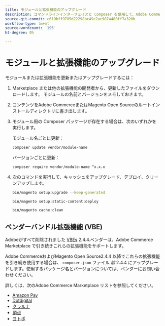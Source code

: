 ```yaml
---
title: モジュールと拡張機能のアップグレード
description: コマンドラインインターフェイスと Composer を使用して、Adobe CommerceおよびMagento Open Sourceモジュールと拡張機能をアップグレードします。
source-git-commit: c619bff9785d22298bc49e2ac9874480ff7a320b
workflow-type: tm+mt
source-wordcount: '195'
ht-degree: 0%

---
```



# モジュールと拡張機能のアップグレード

モジュールまたは拡張機能を更新またはアップグレードするには：

1. Marketplace または他の拡張機能の開発者から、更新したファイルをダウンロードします。 モジュールの名前とバージョンをメモしておきます。

1. コンテンツをAdobe CommerceまたはMagento Open Sourceのルートインストールディレクトリに書き出します。

1. モジュール用の Composer パッケージが存在する場合は、次のいずれかを実行します。

   モジュール名ごとに更新：

   ```bash
   composer update vendor/module-name
   ```

   バージョンごとに更新：

   ```bash
   composer require vendor/module-name ^x.x.x
   ```

1. 次のコマンドを実行して、キャッシュをアップグレード、デプロイ、クリーンアップします。

   ```bash
   bin/magento setup:upgrade --keep-generated
   ```

   ```bash
   bin/magento setup:static-content:deploy
   ```

   ```bash
   bin/magento cache:clean
   ```

## ベンダーバンドル拡張機能 (VBE)

Adobeがすべて削除されました [VBEs](https://devdocs.magento.com/extensions/vendor/) 2.4.4.ベンダーは、Adobe Commerce Marketplace で引き続きこれらの拡張機能をサポートします。

Adobe CommerceおよびMagento Open Source2.4.4 以降でこれらの拡張機能を引き続き使用する場合は、 `composer.json` ファイル _前_ 2.4.4 にアップグレードします。使用するパッケージ名とバージョンについては、ベンダーにお問い合わせください。

詳しくは、次のAdobe Commerce Marketplace リストを参照してください。

- [Amazon Pay](https://marketplace.magento.com/amzn-amazon-pay-magento-2-module.html)
- [Dotdigital](https://marketplace.magento.com/dotdigital-dotdigital-magento2-os-package.html)
- [クラルナ](https://marketplace.magento.com/klarna-m2-klarna.html)
- [頂点](https://marketplace.magento.com/vertexinc-vertex-tax-module.html)
- [ヨトポ](https://marketplace.magento.com/yotpo-module-yotpo.html)

